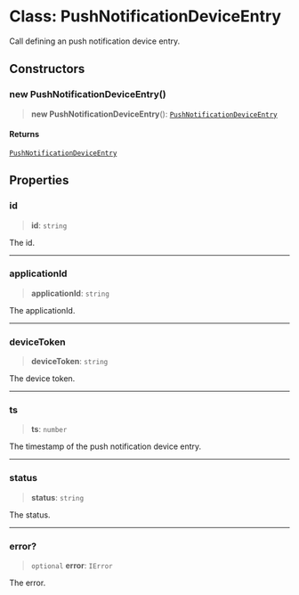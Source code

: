 # Class: PushNotificationDeviceEntry

Call defining an push notification device entry.

## Constructors

### new PushNotificationDeviceEntry()

> **new PushNotificationDeviceEntry**(): [`PushNotificationDeviceEntry`](PushNotificationDeviceEntry.md)

#### Returns

[`PushNotificationDeviceEntry`](PushNotificationDeviceEntry.md)

## Properties

### id

> **id**: `string`

The id.

***

### applicationId

> **applicationId**: `string`

The applicationId.

***

### deviceToken

> **deviceToken**: `string`

The device token.

***

### ts

> **ts**: `number`

The timestamp of the push notification device entry.

***

### status

> **status**: `string`

The status.

***

### error?

> `optional` **error**: `IError`

The error.
